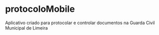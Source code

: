 # protocoloMobile
Aplicativo criado para protocolar e controlar documentos na Guarda Civil Municipal de Limeira
